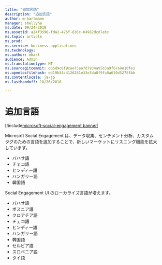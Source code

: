 ```yaml
---
title: "追加言語"
description: "追加言語"
author: m-hartmann
manager: shellyha
ms.date: 09/24/2018
ms.assetid: a24f3596-fda2-425f-836c-04982dcd7ebc
ms.topic: article
ms.prod: 
ms.service: business-applications
ms.technology: 
ms.author: mhart
audience: Admin
ms.translationtype: HT
ms.sourcegitcommit: d65d9c6f9cae75ea7d7934a95b3a9f67a9e10fe3
ms.openlocfilehash: ed19b54c4126281e33e3da8f9fa8a650d5278fbb
ms.contentlocale: ja-jp
ms.lasthandoff: 10/26/2018

---
```


#  <a name="additional-languages"></a>追加言語

[!include[microsoft-social-engagement banner](../includes/microsoft-social-engagement.md)]



Microsoft Social Engagement は、データ収集、センチメント分析、カスタム タグのための言語を追加することで、新しいマーケットにリスニング機能を拡大しています。 

- バハサ語
- チェコ語
- ヒンディー語
- ハンガリー語 
- 韓国語 

Social Engagement UI のローカライズ言語が増えます。

- バハサ語
- ボスニア語
- クロアチア語
- チェコ語
- ヒンディー語
- ハンガリー語 
- 韓国語 
- セルビア語
- スロベニア語
- タイ語

